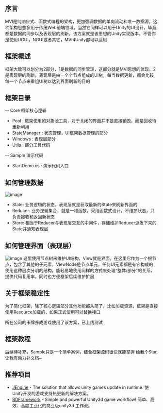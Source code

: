 ## 序言
MVI是纯响应式、函数式编程的架构，更加强调数据的单向流动和唯一数据源。这种架构思想多用于传统Web前端领域，当然它同样可以用于Unity的UI设计，毕竟都是数据的同步以及表现层的刷新，该方案就是该思想的Unity实现版本。不管你是使用UGUI，NGUI或者其它，MVI4Unity都可以适用


## 框架概述
框架大致可以划分为2部分，1是数据的同步管理，这部分就是MVI思想的体现。2是表现层的刷新，表现层是由一个个节点组成的UI树，每当数据更新，都会比较每一个节点来重组UI树以达到界面刷新的目的


## 框架目录
-- Core 框架核心逻辑
  * Pool : 框架使用的对象池工具，对于关闭的界面并不是直接销毁，而是回收待重新利用
  * StateManager : 状态管理，UI框架数据管理的部分
  * Windows : 表现层部分
  * Utils : 部分工具代码
  
-- Sample 演示代码
  * StartDemo.cs : 演示代码入口

## 如何管理数据
![image](https://user-images.githubusercontent.com/38308449/222396422-2055b233-e8a1-4e2a-8834-3e436f1ed7e7.png)
* State: 业务逻辑的状态，表现层就是获取最新的State来刷新界面的
* Reducer: 业务逻辑集合，就是一堆函数，采用函数式设计，不维护状态，只负责接收和返回新状态
* Store: 相当于Reducer与表现层交互的中间件，存储维护Reducer派发下来的State并通知表现层


## 如何管理界面（表现层）
![image](https://user-images.githubusercontent.com/38308449/222775679-ec4bca4b-ab88-4b30-93fa-22e3df8d79f5.png)
这里使用节点树来维护UI结构，View就是界面，在这里它作为一个根节点，包含了其他的子元素。ViewNode是节点单元，任何UI元素都是有它构成的
使用这种层次分明的结构，能轻易地使用同样的方式来处理“整体/部分”的关系，提供代码复用率，同时也方便框架后续维护扩展

## 关于框架稳定性
为了简化框架，除了核心逻辑部分其他功能都从简了，比如加载资源，框架是直接使用Resource加载的，如果正式使用可以替换接口

所在公司的卡牌养成游戏使用了该方案，已上线测试

## 框架教程
后续待补充，Sample只是一个简单案例，结合框架源码很快就能掌握 
给我个Star,让我有动力补文档~

## 推荐项目
  - [JEngine](https://github.com/JasonXuDeveloper/JEngine) - The solution that allows unity games update in runtime. 使Unity开发的游戏支持热更新的解决方案。
  - [BDFramework](https://github.com/yimengfan/BDFramework.Core) - Simple and powerful Unity3d game workflow! 简单、高效、高度工业化的商业级unity3d 工作流。

